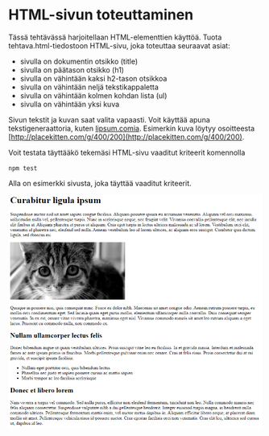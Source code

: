 # HTML-sivun toteuttaminen

Tässä tehtävässä harjoitellaan HTML-elementtien käyttöä.
Tuota tehtava.html-tiedostoon HTML-sivu, joka toteuttaa seuraavat asiat:

 * sivulla on dokumentin otsikko (title)
 * sivulla on päätason otsikko (h1)
 * sivulla on vähintään kaksi h2-tason otsikkoa
 * sivulla on vähintään neljä tekstikappaletta
 * sivulla on vähintään kolmen kohdan lista (ul)
 * sivulla on vähintään yksi kuva

Sivun tekstit ja kuvan saat valita vapaasti. Voit käyttää apuna tekstigeneraattoria, kuten [lipsum.comia](https://lipsum.com/). Esimerkin kuva löytyy osoitteesta [http://placekitten.com/g/400/200](http://placekitten.com/g/400/200).

Voit testata täyttääkö tekemäsi HTML-sivu vaaditut kriteerit komennolla

```
npm test
```

Alla on esimerkki sivusta, joka täyttää vaaditut kriteerit.

![Esimerkki sivusta, joka täyttää vaaditut kriteerit.](esimerkki.png "Esimerkki sivusta, joka täyttää vaaditut kriteerit.")